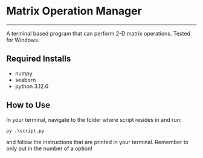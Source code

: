# Matrix Operation Manager
---
A terminal based program that can perform 2-D matrix operations.
Tested for Windows.

## Required Installs
- numpy
- seaborn
- python 3.12.6

## How to Use
In your terminal, navigate to the folder where script resides in and run:
```
py .\script.py
```
and follow the instructions that are printed in your terminal. Remember to only put in the number of a option!
